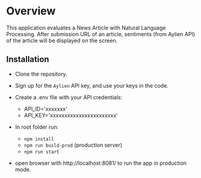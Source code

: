# Overview
This application evaluates a News Article with Natural Language Processing. After submission URL of an article, sentiments (from Aylien API) of the article will be displayed on the screen.

## Installation
- Clone the repository.
- Sign up for the `Aylien` API key, and use your keys in the code.
- Create a .env file with your API credentials:
  - API_ID='xxxxxxx'
  - API_KEY='xxxxxxxxxxxxxxxxxxxxxxx'
- In root folder run:
  - `npm install`
  - `npm run build-prod` (production server)
  - `npm run start`

- open browser with http://localhost:8081/ to run the app in production mode.
